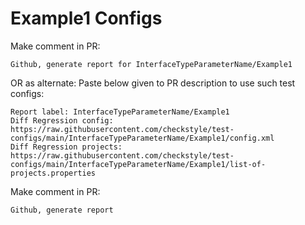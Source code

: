 # Example1 Configs
Make comment in PR:
```
Github, generate report for InterfaceTypeParameterName/Example1
```
OR as alternate:
Paste below given to PR description to use such test configs:
```
Report label: InterfaceTypeParameterName/Example1
Diff Regression config: https://raw.githubusercontent.com/checkstyle/test-configs/main/InterfaceTypeParameterName/Example1/config.xml
Diff Regression projects: https://raw.githubusercontent.com/checkstyle/test-configs/main/InterfaceTypeParameterName/Example1/list-of-projects.properties
```
Make comment in PR:
```
Github, generate report
```
